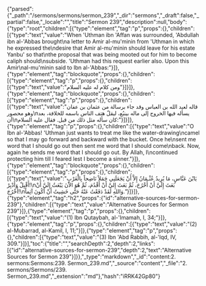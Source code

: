 {"parsed":{"_path":"/sermons/sermons/sermon_239","_dir":"sermons","_draft":false,"_partial":false,"_locale":"","title":"Sermon 239","description":null,"body":{"type":"root","children":[{"type":"element","tag":"p","props":{},"children":[{"type":"text","value":"When 'Uthman ibn 'Affan was surrounded, 'Abdullah ibn al-'Abbas brought\na letter to Amir al-mu'minin from 'Uthman in which he expressed the\ndesire that Amir al-mu'minin should leave for his estate Yanbu' so that\nthe proposal that was being mooted out for him to become caliph should\nsubside. 'Uthman had this request earlier also. Upon this Amir\nal-mu'minin said to Ibn al-'Abbas:"}]},{"type":"element","tag":"blockquote","props":{},"children":[{"type":"element","tag":"p","props":{},"children":[{"type":"text","value":"ومن كلام له عليه السلام"}]}]},{"type":"element","tag":"blockquote","props":{},"children":[{"type":"element","tag":"p","props":{},"children":[{"type":"text","value":"قاله لعبد الله بن العباس وقد جاء برسالة من عثمان بن عفان وهو محصور\nيسأله فيها الخروج إلى ماله بينبُع، ليقلّ هتف الناس باسمه للخلافة، بعد أن\nكان سأله مثل ذلك من قبل. فقال عليه السلام:"}]}]},{"type":"element","tag":"p","props":{},"children":[{"type":"text","value":"O Ibn al-'Abbas! 'Uthman just wants to treat me like the water-drawing\ncamel so that I may go forward and backward with the bucket. Once he\nsent me word that I should go out then sent me word that I should come\nback. Now, again he sends me word that I should go out. By Allah, I\ncontinued protecting him till I feared lest I become a sinner."}]},{"type":"element","tag":"blockquote","props":{},"children":[{"type":"element","tag":"p","props":{},"children":[{"type":"text","value":"يَابْنَ عَبَّاسٍ، مَا يُرِيدُ عُثْـمَانُ إِلاَّ أَنْ يَجَعَلَنِي جَمَلاً نَاضِحاً بِالْغَرْبِ أَقْبِلْ وَأَدْبِرْ!\nبَعَثَ إِلَيَّ أَنْ أَخْرُجَ، ثُمَّ بَعَثَ إِليَّ أَنْ أَقْدُمَ، ثُمَّ هُوَ الاْنَ يَبْعَثُ إِلَيَّ أَنْ أَخْرُجَ!\nوَاللهِ لَقَدْ دَفَعْتُ عَنْهُ حَتَّى خَشِيتُ أَنْ أَكُونَ آثِماً."}]}]},{"type":"element","tag":"h2","props":{"id":"alternative-sources-for-sermon-239"},"children":[{"type":"text","value":"Alternative Sources for Sermon 239"}]},{"type":"element","tag":"p","props":{},"children":[{"type":"text","value":"(1) Ibn Qutaybah, al-'Imamah, I, 34;"}]},{"type":"element","tag":"p","props":{},"children":[{"type":"text","value":"(2) al-Mubarrad, al-Kamil, I, 11;"}]},{"type":"element","tag":"p","props":{},"children":[{"type":"text","value":"(3) Ibn 'Abd Rabbih, al-'Iqd, IV, 309."}]}],"toc":{"title":"","searchDepth":2,"depth":2,"links":[{"id":"alternative-sources-for-sermon-239","depth":2,"text":"Alternative Sources for Sermon 239"}]}},"_type":"markdown","_id":"content:2. sermons:Sermons:239. Sermon_239.md","_source":"content","_file":"2. sermons/Sermons/239. Sermon_239.md","_extension":"md"},"hash":"iRRK42Gp80"}